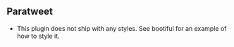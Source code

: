 ## Paratweet

* This plugin does not ship with any styles. See bootiful for an example of how to style it.